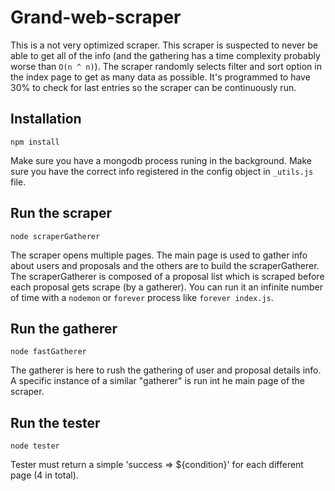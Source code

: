 Grand-web-scraper
=================

This is a not very optimized scraper.
This scraper is suspected to never be able to get all of the info (and the gathering has a time complexity probably worse than `O(n ^ n)`).
The scraper randomly selects filter and sort option in the index page to get as many data as possible.
It's programmed to have 30% to check for last entries so the scraper can be continuously run.

Installation
------------
`npm install`

Make sure you have a mongodb process runing in the background.
Make sure you have the correct info registered in the config object in `_utils.js` file.

Run the scraper
---------------
`node scraperGatherer`

The scraper opens multiple pages. The main page is used to gather info about users and proposals and the others are to build the scraperGatherer.
The scraperGatherer is composed of a proposal list which is scraped before each proposal gets scrape (by a gatherer).
You can run it an infinite number of time with a `nodemon` or `forever` process like `forever index.js`.

Run the gatherer
----------------
`node fastGatherer`

The gatherer is here to rush the gathering of user and proposal details info.
A specific instance of a similar "gatherer" is run int he main page of the scraper.

Run the tester
--------------
`node tester`

Tester must return a simple 'success => ${condition}' for each different page (4 in total).
